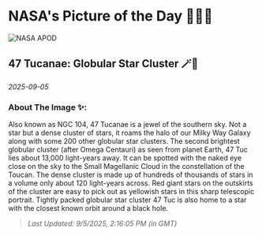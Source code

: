 
# NASA's Picture of the Day 🧑‍🚀💫

  ![NASA APOD](https://apod.nasa.gov/apod/image/2509/crtastro_0352.jpg)
  
  ## 47 Tucanae: Globular Star Cluster 🪄🌌
  
  _2025-09-05_
  
  ### About The Image ✨: 
  
  Also known as NGC 104, 47 Tucanae is a jewel of the southern sky. Not a star but a dense cluster of stars, it roams the halo of our Milky Way Galaxy along with some 200 other globular star clusters. The second brightest globular cluster (after Omega Centauri) as seen from planet Earth, 47 Tuc lies about 13,000 light-years away. It can be spotted with the naked eye close on the sky to the Small Magellanic Cloud in the constellation of the Toucan. The dense cluster is made up of hundreds of thousands of stars in a volume only about 120 light-years across. Red giant stars on the outskirts of the cluster are easy to pick out as yellowish stars in this sharp telescopic portrait. Tightly packed globular star cluster 47 Tuc is also home to a star with the closest known orbit around a black hole.
  
  
  
  > _Last Updated: 9/5/2025, 2:16:05 PM (in GMT)_
  